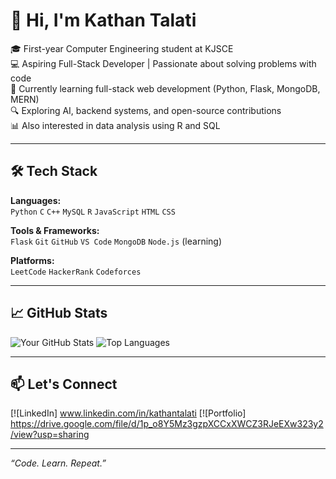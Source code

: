 # 👋 Hi, I'm Kathan Talati

🎓 First-year Computer Engineering student at KJSCE  
💻 Aspiring Full-Stack Developer | Passionate about solving problems with code  
🌱 Currently learning full-stack web development (Python, Flask, MongoDB, MERN)  
🔍 Exploring AI, backend systems, and open-source contributions  
📊 Also interested in data analysis using R and SQL

---

## 🛠️ Tech Stack

**Languages:**  
`Python` `C` `C++` `MySQL` `R` `JavaScript` `HTML` `CSS`

**Tools & Frameworks:**  
`Flask` `Git` `GitHub` `VS Code` `MongoDB` `Node.js` (learning)

**Platforms:**  
`LeetCode` `HackerRank` `Codeforces`

---

## 📈 GitHub Stats

![Your GitHub Stats](https://github-readme-stats.vercel.app/api?username=your-username&show_icons=true&theme=radical)
![Top Languages](https://github-readme-stats.vercel.app/api/top-langs/?username=your-username&layout=compact&theme=radical)

---

## 📫 Let's Connect

[![LinkedIn] www.linkedin.com/in/kathantalati 
[![Portfolio] https://drive.google.com/file/d/1p_o8Y5Mz3gzpXCCxXWCZ3RJeEXw323y2/view?usp=sharing

---

_“Code. Learn. Repeat.”_
